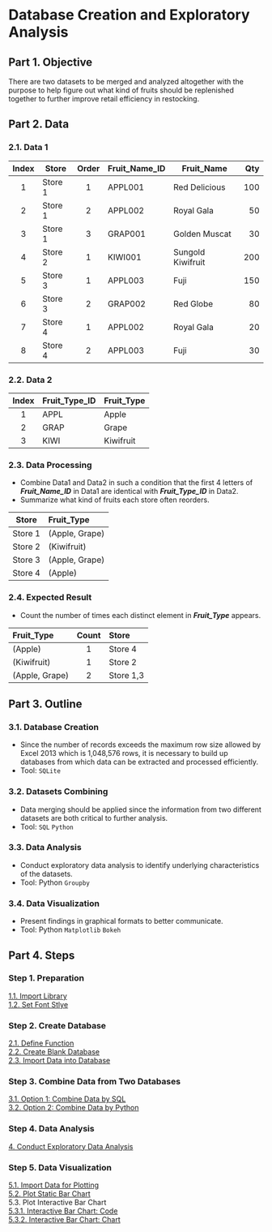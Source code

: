 # Database Creation and Exploratory Analysis

## Part 1. Objective
There are two datasets to be merged and analyzed altogether with the purpose to help figure out what kind of fruits should be replenished together to further improve retail efficiency in restocking.

## Part 2. Data
### 2.1. Data 1
 | Index  | Store   | Order | Fruit_Name_ID | Fruit_Name         | Qty  |  
 | :---:  | ---     | :---: | ---           | ---                | ---: | 
 |      1 | Store 1 |     1 | APPL001       | Red Delicious      |  100 | 
 |      2 | Store 1 |     2 | APPL002       | Royal Gala         |   50 |  
 |      3 | Store 1 |     3 | GRAP001       | Golden Muscat      |   30 |  
 |      4 | Store 2 |     1 | KIWI001       | Sungold Kiwifruit  |  200 |  
 |      5 | Store 3 |     1 | APPL003       | Fuji               |  150 | 
 |      6 | Store 3 |     2 | GRAP002       | Red Globe          |   80 |  
 |      7 | Store 4 |     1 | APPL002       | Royal Gala         |   20 |  
 |      8 | Store 4 |     2 | APPL003       | Fuji               |   30 |   
  
### 2.2. Data 2
 | Index  | Fruit_Type_ID  | Fruit_Type | 
 | :---:  | :---           | :---       | 
 |      1 | APPL           | Apple      |
 |      2 | GRAP           | Grape      |
 |      3 | KIWI           | Kiwifruit  |
 
### 2.3. Data Processing
- Combine Data1 and Data2 in such a condition that the first 4 letters of ***Fruit_Name_ID*** in Data1 are identical with ***Fruit_Type_ID*** in Data2. 
- Summarize what kind of fruits each store often reorders.

 | Store   | Fruit_Type     |
 | :---:   | :---           |
 | Store 1 | (Apple, Grape) |
 | Store 2 | (Kiwifruit)    |
 | Store 3 | (Apple, Grape) |
 | Store 4 | (Apple)        |

### 2.4. Expected Result
- Count the number of times each distinct element in ***Fruit_Type*** appears.

| Fruit_Type     | Count | Store     | 
| :---           | :---: | :---      |    
| (Apple)        | 1     | Store 4   |
| (Kiwifruit)    | 1     | Store 2   |
| (Apple, Grape) | 2     | Store 1,3 |

## Part 3. Outline
### 3.1. Database Creation   
- Since the number of records exceeds the maximum row size allowed by Excel 2013 which is 1,048,576 rows, it is necessary to build up databases from which data can be extracted and processed efficiently. 
- Tool: ```SQLite```  

### 3.2. Datasets Combining 
- Data merging should be applied since the information from two different datasets are both critical to further analysis.
- Tool: ```SQL``` ```Python```

### 3.3. Data Analysis
- Conduct exploratory data analysis to identify underlying characteristics of the datasets.
- Tool: Python ```Groupby```

### 3.4. Data Visualization
- Present findings in graphical formats to better communicate.    
- Tool: Python ```Matplotlib``` ```Bokeh```

## Part 4. Steps
### Step 1. Preparation 
[1.1. Import Library](https://github.com/lclh813/Database_Exploratory_Analysis/blob/master/1_1_ImportLibrary.ipynb)  
[1.2. Set Font Stlye](https://github.com/lclh813/Database_Exploratory_Analysis/blob/master/1_2_SetFontStlye.ipynb)  
### Step 2. Create Database 
[2.1. Define Function](https://github.com/lclh813/Database_Exploratory_Analysis/blob/master/2_1_DefineFunction.ipynb)  
[2.2. Create Blank Database](https://github.com/lclh813/Database_Exploratory_Analysis/blob/master/2_2_CreateBlankDatabase.ipynb)  
[2.3. Import Data into Database](https://github.com/lclh813/Database_Exploratory_Analysis/blob/master/2_3_ImportDataIntoDatabase.ipynb)  
### Step 3. Combine Data from Two Databases  
[3.1. Option 1: Combine Data by SQL](https://github.com/lclh813/Database_Exploratory_Analysis/blob/master/3_1_JoinDatabaseBySQL.ipynb)  
[3.2. Option 2: Combine Data by Python](https://github.com/lclh813/Database_Exploratory_Analysis/blob/master/3_2_JoinDatabaseByPython.ipynb)  
### Step 4. Data Analysis
[4. Conduct Exploratory Data Analysis](https://github.com/lclh813/Database_Exploratory_Analysis/blob/master/4_DataAnalysis.ipynb)  
### Step 5. Data Visualization
[5.1. Import Data for Plotting](https://github.com/lclh813/Database_Exploratory_Analysis/blob/master/5_1_ImportDataToPlot.ipynb)  
[5.2. Plot Static Bar Chart](https://github.com/lclh813/Database_Exploratory_Analysis/blob/master/5_2_StaticBarChart.ipynb)  
5.3. Plot Interactive Bar Chart  
[5.3.1. Interactive Bar Chart: Code](https://github.com/lclh813/Database_Exploratory_Analysis/blob/master/5_3_1_InteractiveBarChart.ipynb)  
[5.3.2. Interactive Bar Chart: Chart](https://htmlpreview.github.io/?https://github.com/lclh813/Database_Exploratory_Analysis/blob/master/5_3_2_InteractiveBarChart.html)  


